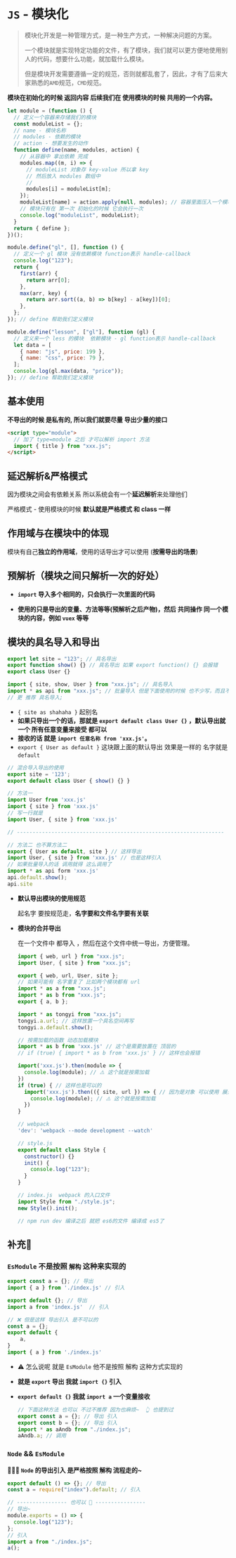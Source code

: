 # `JS` - 模块化

> 模块化开发是一种管理方式，是一种生产方式，一种解决问题的方案。
>
> 一个模块就是实现特定功能的文件，有了模块，我们就可以更方便地使用别人的代码，想要什么功能，就加载什么模块。
>
> 但是模块开发需要遵循一定的规范，否则就都乱套了，因此，才有了后来大家熟悉的`AMD`规范，`CMD`规范。

**模块在初始化的时候 返回内容 后续我们在 使用模块的时候 共用的一个内容。**

```js
let module = (function () {
  // 定义一个容器来存储我们的模块
  const moduleList = {};
  // name - 模块名称
  // modules - 依赖的模块
  // action - 想要发生的动作
  function define(name, modules, action) {
    // 从容器中 拿出依赖 完成
    modules.map((m, i) => {
      // moduleList 对象存 key-value 所以拿 key
      // 然后放入 modules 数组中
      //
      modules[i] = moduleList[m];
    });
    moduleList[name] = action.apply(null, modules); // 容器里面压入一个模块
    // 模块只有在 第一次 初始化的时候 它会执行一次
    console.log("moduleList", moduleList);
  }
  return { define };
})();

module.define("gl", [], function () {
  // 定义一个 gl 模块 没有依赖模块 function表示 handle-callback
  console.log("123");
  return {
    first(arr) {
      return arr[0];
    },
    max(arr, key) {
      return arr.sort((a, b) => b[key] - a[key])[0];
    },
  };
}); // define 帮助我们定义模块

module.define("lesson", ["gl"], function (gl) {
  // 定义来一个 less 的模块  依赖模块 - gl function表示 handle-callback
  let data = [
    { name: "js", price: 199 },
    { name: "css", price: 79 },
  ];
  console.log(gl.max(data, "price"));
}); // define 帮助我们定义模块
```

## 基本使用

**不导出的时候 是私有的, 所以我们就要尽量 导出少量的接口**

```html
<script type="module">
  // 加了 type=module 之后 才可以解析 import 方法
  import { title } from "xxx.js";
</script>
```

## 延迟解析&严格模式

因为模块之间会有依赖关系 所以系统会有一个**延迟解析**来处理他们

严格模式 - 使用模块的时候 **默认就是严格模式 和 class 一样**

## 作用域与在模块中的体现

模块有自己**独立的作用域**，使用的话导出才可以使用 (**按需导出的场景**)

## 预解析（模块之间只解析一次的好处）

- **`import` 导入多个相同的，只会执行一次里面的代码**

- **使用的只是导出的变量、方法等等(预解析之后产物)，然后 共同操作 同一个模块的内容，例如 `vuex` 等等**

## **模块的具名导入和导出**

```js
export let site = "123"; // 具名导出
export function show() {} // 具名导出 如果 export function() {} 会报错
export class User {}

import { site, show, User } from "xxx.js"; // 具名导入
import * as api from "xxx.js"; // 批量导入 但是下面使用的时候 也不少写，而且不用的方法 打包工具也会都打包  不太推荐
// 更 推荐 具名导入;
```

- `{ site as shahaha }` 起别名
- **如果只导出一个的话，那就是 `export default class User {}` ，默认导出就一个 所有任意变量来接受 都可以**
- **接收的话 就是 `import 任意名称 from 'xxx.js'`。**
- `export { User as default }` 这块跟上面的默认导出 效果是一样的 名字就是 `default`

```js
// 混合导入导出的使用
export site = '123';
export default class User { show() {} }

// 方法一
import User from 'xxx.js'
import { site } from 'xxx.js'
// 写一行就是
import User, { site } from 'xxx.js'

// ------------------------------------------------------------------

// 方法二 也不算方法二
export { User as default, site } // 这样导出
import User, { site } from 'xxx.js' // 也是这样引入
// 如果批量导入的话 调用就得 这么调用了
import * as api form 'xxx.js'
api.default.show();
api.site
```

- **默认导出模块的使用规范**

  起名字 要按规范走，**名字要和文件名字要有关联**

- **模块的合并导出**

  在一个文件中 都导入 ，然后在这个文件中统一导出，方便管理。

  ```js
  import { web, url } from "xxx.js";
  import User, { site } from "xxx.js";
  
  export { web, url, User, site };
  // 如果可能有 名字重复了 比如两个模块都有 url
  import * as a from "xxx.js";
  import * as b from "xxx.js";
  export { a, b };
  
  import * as tongyi from "xxx.js";
  tongyi.a.url; // 这样放置一个具名空间再写
  tongyi.a.default.show();
  ```

  ```js
  // 按需加载的函数 动态加载模块
  import * as b from 'xxx.js' // 这个是需要放置在 顶层的
  // if (true) { import * as b from 'xxx.js' } // 这样也会报错
  
  import('xxx.js').then(module => {
    console.log(module); // ⚠️ 这个就是按需加载
  })
  if (true) { // 这样也是可以的
    import('xxx.js').then(({ site, url }) => { // 因为是对象 可以使用 展开语法来使用
      console.log(module); // ⚠️ 这个就是按需加载
    })
  }
  
  // webpack
  'dev': 'webpack --mode development --watch'
  ```

  ```js
  // style.js
  export default class Style {
    constructor() {}
    init() {
      console.log("123");
    }
  }
  
  // index.js  webpack 的入口文件
  import Style from "./style.js";
  new Style().init();
  
  // npm run dev 编译之后 就把 es6的文件 编译成 es5了
  ```

## 补充🍓

### `EsModule` 不是按照 `解构` 这种来实现的

```js
export const a = {}; // 导出
import { a } from './index.js' // 引入

export default {}; // 导出
import a from 'index.js'  // 引入

// ❌ 但是这样 导出引入 是不可以的
const a = {};
export default {
	a,
}
import { a } from './index.js'
```

- ⚠️ 怎么说呢 就是 `EsModule` 他不是按照 解构 这种方式实现的

- **就是 `export` 导出 我就 `import {}` 引入**

- **`export default {}` 我就 `import a` 一个变量接收**

  ```js
  // 下面这种方法 也可以 不过不推荐 因为也麻烦~  👆 也提到过
  export const a = {}; // 导出 引入
  export const b = {}; // 导出 引入
  import * as aAndb from "./index.js";
  aAndb.a; // 调用
  ```

### `Node` && `EsModule`

**🍓🍓🍓 `Node` 的导出引入 是严格按照 解构 流程走的~**

```js
export default () => {}; // 导出
const a = require("index").default; // 引入

// ---------------- 也可以 🍓 ----------------
// 导出~
module.exports = () => {
  console.log("123");
};
// 引入
import a from "./index.js";
a();
```
